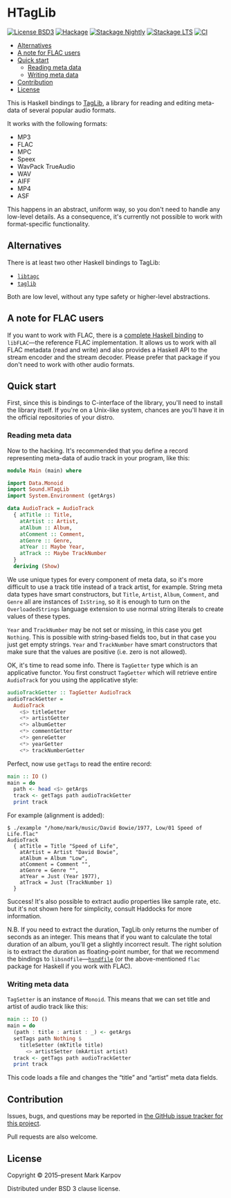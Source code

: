 # HTagLib

[![License BSD3](https://img.shields.io/badge/license-BSD3-brightgreen.svg)](http://opensource.org/licenses/BSD-3-Clause)
[![Hackage](https://img.shields.io/hackage/v/htaglib.svg?style=flat)](https://hackage.haskell.org/package/htaglib)
[![Stackage Nightly](http://stackage.org/package/htaglib/badge/nightly)](http://stackage.org/nightly/package/htaglib)
[![Stackage LTS](http://stackage.org/package/htaglib/badge/lts)](http://stackage.org/lts/package/htaglib)
[![CI](https://github.com/mrkkrp/htaglib/actions/workflows/ci.yaml/badge.svg)](https://github.com/mrkkrp/htaglib/actions/workflows/ci.yaml)

* [Alternatives](#alternatives)
* [A note for FLAC users](#a-note-for-flac-users)
* [Quick start](#quick-start)
    * [Reading meta data](#reading-meta-data)
    * [Writing meta data](#writing-meta-data)
* [Contribution](#contribution)
* [License](#license)

This is Haskell bindings to [TagLib](https://taglib.github.io/), a library
for reading and editing meta-data of several popular audio formats.

It works with the following formats:

* MP3
* FLAC
* MPC
* Speex
* WavPack TrueAudio
* WAV
* AIFF
* MP4
* ASF

This happens in an abstract, uniform way, so you don't need to handle any
low-level details. As a consequence, it's currently not possible to work
with format-specific functionality.

## Alternatives

There is at least two other Haskell bindings to TagLib:

* [`libtagc`](https://hackage.haskell.org/package/libtagc)
* [`taglib`](https://hackage.haskell.org/package/taglib)

Both are low level, without any type safety or higher-level abstractions.

## A note for FLAC users

If you want to work with FLAC, there is a [complete Haskell
binding](https://github.com/mrkkrp/flac) to `libFLAC`—the reference FLAC
implementation. It allows us to work with all FLAC metadata (read and write)
and also provides a Haskell API to the stream encoder and the stream
decoder. Please prefer that package if you don't need to work with other
audio formats.

## Quick start

First, since this is bindings to C-interface of the library, you'll need to
install the library itself. If you're on a Unix-like system, chances are
you'll have it in the official repositories of your distro.

### Reading meta data

Now to the hacking. It's recommended that you define a record representing
meta-data of audio track in your program, like this:

```haskell
module Main (main) where

import Data.Monoid
import Sound.HTagLib
import System.Environment (getArgs)

data AudioTrack = AudioTrack
  { atTitle :: Title,
    atArtist :: Artist,
    atAlbum :: Album,
    atComment :: Comment,
    atGenre :: Genre,
    atYear :: Maybe Year,
    atTrack :: Maybe TrackNumber
  }
  deriving (Show)
```

We use unique types for every component of meta data, so it's more difficult
to use a track title instead of a track artist, for example. String meta
data types have smart constructors, but `Title`, `Artist`, `Album`,
`Comment`, and `Genre` all are instances of `IsString`, so it is enough to
turn on the `OverloadedStrings` language extension to use normal string
literals to create values of these types.

`Year` and `TrackNumber` may be not set or missing, in this case you get
`Nothing`. This is possible with string-based fields too, but in that case
you just get empty strings. `Year` and `TrackNumber` have smart constructors
that make sure that the values are positive (i.e. zero is not allowed).

OK, it's time to read some info. There is `TagGetter` type which is an
applicative functor. You first construct `TagGetter` which will retrieve
entire `AudioTrack` for you using the applicative style:

```haskell
audioTrackGetter :: TagGetter AudioTrack
audioTrackGetter =
  AudioTrack
    <$> titleGetter
    <*> artistGetter
    <*> albumGetter
    <*> commentGetter
    <*> genreGetter
    <*> yearGetter
    <*> trackNumberGetter
```

Perfect, now use `getTags` to read the entire record:

```haskell
main :: IO ()
main = do
  path <- head <$> getArgs
  track <- getTags path audioTrackGetter
  print track
```

For example (alignment is added):

```
$ ./example "/home/mark/music/David Bowie/1977, Low/01 Speed of Life.flac"
AudioTrack
  { atTitle = Title "Speed of Life",
    atArtist = Artist "David Bowie",
    atAlbum = Album "Low",
    atComment = Comment "",
    atGenre = Genre "",
    atYear = Just (Year 1977),
    atTrack = Just (TrackNumber 1)
  }
```

Success! It's also possible to extract audio properties like sample rate,
etc. but it's not shown here for simplicity, consult Haddocks for more
information.

N.B. If you need to extract the duration, TagLib only returns the number of
seconds as an integer. This means that if you want to calculate the total
duration of an album, you'll get a slightly incorrect result. The right
solution is to extract the duration as floating-point number, for that we
recommend the bindings to
`libsndfile`—[`hsndfile`](https://hackage.haskell.org/package/hsndfile) (or
the above-mentioned `flac` package for Haskell if you work with FLAC).

### Writing meta data

`TagSetter` is an instance of `Monoid`. This means that we can set title and
artist of audio track like this:

```haskell
main :: IO ()
main = do
  (path : title : artist : _) <- getArgs
  setTags path Nothing $
    titleSetter (mkTitle title)
      <> artistSetter (mkArtist artist)
  track <- getTags path audioTrackGetter
  print track
```

This code loads a file and changes the “title” and “artist” meta data
fields.

## Contribution

Issues, bugs, and questions may be reported in [the GitHub issue tracker for
this project](https://github.com/mrkkrp/htaglib/issues).

Pull requests are also welcome.

## License

Copyright © 2015–present Mark Karpov

Distributed under BSD 3 clause license.
